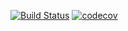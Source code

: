 [![Build Status](https://travis-ci.org/ray00178/CocoapodsDemo.svg?branch=master)](https://travis-ci.org/ray00178/CocoapodsDemo) [![codecov](https://codecov.io/gh/ray00178/CocoapodsDemo/branch/master/graph/badge.svg)](https://codecov.io/gh/ray00178/CocoapodsDemo)
